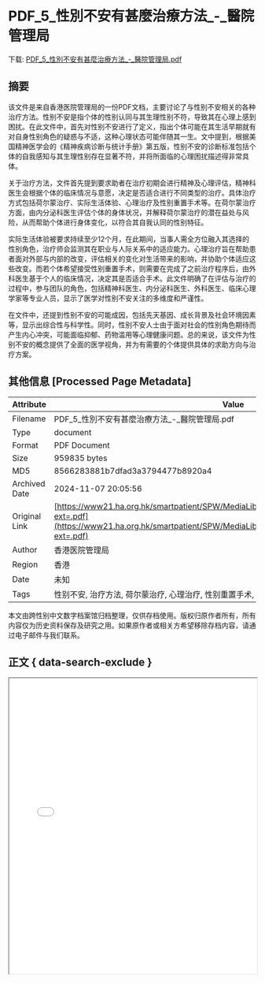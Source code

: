 # PDF_5_性別不安有甚麼治療方法_-_醫院管理局

<!-- tcd_download_link -->
下载: <a href="PDF_5_性別不安有甚麼治療方法_-_醫院管理局.pdf" download>PDF_5_性別不安有甚麼治療方法_-_醫院管理局.pdf</a>
<!-- tcd_download_link_end -->

## 摘要

<!-- tcd_abstract -->
该文件是来自香港医院管理局的一份PDF文档，主要讨论了与性别不安相关的各种治疗方法。性别不安是指个体的性别认同与其生理性别不符，导致其在心理上感到困扰。在此文件中，首先对性别不安进行了定义，指出个体可能在其生活早期就有对自身性别角色的疑惑与不适，这种心理状态可能伴随其一生。文中提到，根据美国精神医学会的《精神疾病诊断与统计手册》第五版，性别不安的诊断标准包括个体的自我感知与其生理性别存在显著不符，并将所面临的心理困扰描述得非常具体。

关于治疗方法，文件首先提到要求助者在治疗初期会进行精神及心理评估，精神科医生会根据个体的临床情况与意愿，决定是否适合进行不同类型的治疗。具体治疗方式包括荷尔蒙治疗、实际生活体验、心理治疗及性别重置手术等。在荷尔蒙治疗方面，由内分泌科医生评估个体的身体状况，并解释荷尔蒙治疗的潜在益处与风险，从而帮助个体进行身体变化，以符合其自我认同的性别特征。

实际生活体验被要求持续至少12个月，在此期间，当事人需全方位融入其选择的性别角色，治疗师会监测其在职业与人际关系中的适应能力。心理治疗旨在帮助患者面对外部与内部的改变，评估相关的变化对生活带来的影响，并协助个体适应这些改变。而若个体希望接受性别重置手术，则需要在完成了之前治疗程序后，由外科医生基于个人的临床情况，决定其是否适合手术。此文件明确了在评估与治疗的过程中，参与团队的角色，包括精神科医生、内分泌科医生、外科医生、临床心理学家等专业人员，显示了医学对性别不安关注的多维度和严谨性。

在文件中，还提到性别不安的可能成因，包括先天基因、成长背景及社会环境因素等，显示出综合性与科学性。同时，性别不安人士由于面对社会的性别角色期待而产生内心冲突，可能面临抑郁、药物滥用等心理健康问题。总的来说，该文件为性别不安的概念提供了全面的医学视角，并为有需要的个体提供具体的求助方向与治疗方案。

<!-- tcd_abstract_end -->

## 其他信息 [Processed Page Metadata]

| Attribute       | Value                                  |
|-----------------|----------------------------------------|
| Filename        | PDF_5_性別不安有甚麼治療方法_-_醫院管理局.pdf                             |
| Type            | document                                 |
| Format          | PDF Document                               |
| Size            | 959835 bytes                           |
| MD5             | 8566283881b7dfad3a3794477b8920a4                                  |
| Archived Date   | 2024-11-07 20:05:56                             |
| Original Link   | [https://www21.ha.org.hk/smartpatient/SPW/MediaLibraries/SPW/SPWMedia/GID2021_chi.pdf?ext=.pdf](https://www21.ha.org.hk/smartpatient/SPW/MediaLibraries/SPW/SPWMedia/GID2021_chi.pdf?ext=.pdf)                         |
| Author          | 香港医院管理局                               |
| Region          | 香港                               |
| Date            | 未知                                 |
| Tags            | 性别不安, 治疗方法, 荷尔蒙治疗, 心理治疗, 性别重置手术, 医疗资源, 跨性别, 少数性别                                 |

本文由跨性别中文数字档案馆归档整理，仅供存档使用。版权归原作者所有，所有内容仅为历史资料保存及研究之用。如果原作者或相关方希望移除存档内容，请通过电子邮件与我们联系。

## 正文 { data-search-exclude }

<!-- tcd_main_text -->
<iframe src="../PDF_5_性別不安有甚麼治療方法_-_醫院管理局.pdf" width="100%" height="600px">
    <p>无法显示PDF，请下载查看。</p>
</iframe>
<!-- tcd_main_text_end -->

